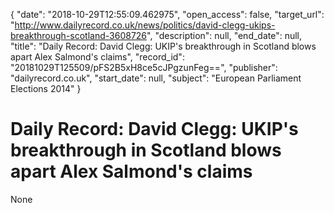 {
  "date": "2018-10-29T12:55:09.462975", 
  "open_access": false, 
  "target_url": "http://www.dailyrecord.co.uk/news/politics/david-clegg-ukips-breakthrough-scotland-3608726", 
  "description": null, 
  "end_date": null, 
  "title": "Daily Record: David Clegg: UKIP's breakthrough in Scotland blows apart Alex Salmond's claims", 
  "record_id": "20181029T125509/pFS2B5xH8ce5cJPgzunFeg==", 
  "publisher": "dailyrecord.co.uk", 
  "start_date": null, 
  "subject": "European Parliament Elections 2014"
}

# Daily Record: David Clegg: UKIP's breakthrough in Scotland blows apart Alex Salmond's claims

None